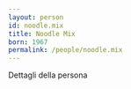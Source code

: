 ```yaml
---
layout: person
id: noodle.mix
title: Noodle Mix
born: 1967
permalink: /people/noodle.mix
---
```


Dettagli della persona 